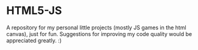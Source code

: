 # HTML5-JS

A repository for my personal little projects (mostly JS games in the html canvas), just for fun.
Suggestions for improving my code quality would be appreciated greatly. :)